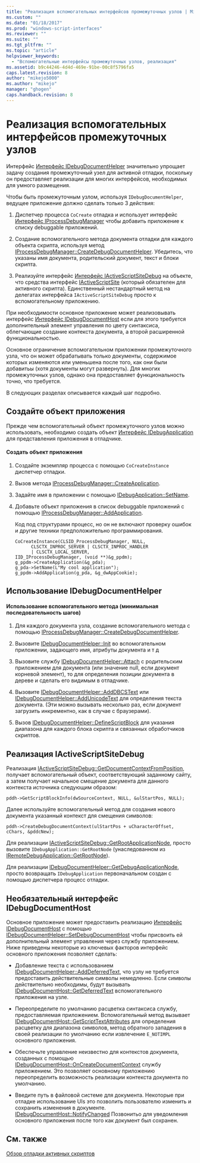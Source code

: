 ```yaml
---
title: "Реализация вспомогательных интерфейсов промежуточных узлов | Microsoft Docs"
ms.custom: ""
ms.date: "01/18/2017"
ms.prod: "windows-script-interfaces"
ms.reviewer: ""
ms.suite: ""
ms.tgt_pltfrm: ""
ms.topic: "article"
helpviewer_keywords: 
  - "Вспомогательные интерфейсы промежуточных узлов, реализация"
ms.assetid: b9c44246-4d4d-469e-91be-00c8f5796fa5
caps.latest.revision: 8
author: "mikejo5000"
ms.author: "mikejo"
manager: "ghogen"
caps.handback.revision: 8
---
```

# Реализация вспомогательных интерфейсов промежуточных узлов
Интерфейс [Интерфейс IDebugDocumentHelper](../winscript/reference/idebugdocumenthelper-interface.md) значительно упрощает задачу создания промежуточный узел для активной отладки, поскольку он предоставляет реализации для многих интерфейсов, необходимых для умного размещения.  
  
 Чтобы быть промежуточным узлом, используя `IDebugDocumentHelper`, ведущее приложение должно сделать только 3 действия:  
  
1.  Диспетчер процесса `CoCreate` отладка и использует интерфейс [Интерфейс IProcessDebugManager](../winscript/reference/iprocessdebugmanager-interface.md) чтобы добавить приложение к списку debuggable приложений.  
  
2.  Создание вспомогательного метода документа отладки для каждого объекта скрипта, используя метод [IProcessDebugManager::CreateDebugDocumentHelper](../winscript/reference/iprocessdebugmanager-createdebugdocumenthelper.md).  Убедитесь, что указаны имя документа, родительский документ, текст и блоки скрипта.  
  
3.  Реализуйте интерфейс [Интерфейс IActiveScriptSiteDebug](../winscript/reference/iactivescriptsitedebug-interface.md) на объекте, что средства интерфейс [IActiveScriptSite](../winscript/reference/iactivescriptsite.md) \(который обязателен для активного скрипта\).  Единственный нестандартный метод на делегатах интерфейса `IActiveScriptSiteDebug` просто к вспомогательному приложению.  
  
 При необходимости основное приложение может реализовывать интерфейс [Интерфейс IDebugDocumentHost](../winscript/reference/idebugdocumenthost-interface.md) если для этого требуется дополнительный элемент управления по цвету синтаксиса, облегчающие создание контекста документа, а второй расширенной функциональностью.  
  
 Основное ограничение вспомогательном приложении промежуточного узла, что он может обрабатывать только документы, содержимое которых изменяются или уменьшена после того, как они были добавитьы \(хотя документы могут развернуть\).  Для многих промежуточных узлов, однако она предоставляет функциональность точно, что требуется.  
  
 В следующих разделах описывается каждый шаг подробно.  
  
## Создайте объект приложения  
 Прежде чем вспомогательный объект промежуточного узлов можно использовать, необходимо создать объект [Интерфейс IDebugApplication](../winscript/reference/idebugapplication-interface.md) для представления приложения в отладчике.  
  
#### Создать объект приложения  
  
1.  Создайте экземпляр процесса с помощью `CoCreateInstance` диспетчер отладки.  
  
2.  Вызов метода [IProcessDebugManager::CreateApplication](../winscript/reference/iprocessdebugmanager-createapplication.md).  
  
3.  Задайте имя в приложении с помощью [IDebugApplication::SetName](../winscript/reference/idebugapplication-setname.md).  
  
4.  Добавьте объект приложения в список debuggable приложений с помощью [IProcessDebugManager::AddApplication](../winscript/reference/iprocessdebugmanager-addapplication.md).  
  
     Код под структурами процесс, но он не включают проверку ошибок и другие техники предположительно программирования.  
  
    ```  
    CoCreateInstance(CLSID_ProcessDebugManager, NULL,  
          CLSCTX_INPROC_SERVER | CLSCTX_INPROC_HANDLER  
          | CLSCTX_LOCAL_SERVER,  
    IID_IProcessDebugManager, (void **)&g_ppdm);  
    g_ppdm->CreateApplication(&g_pda);  
    g_pda->SetName(L"My cool application");  
    g_ppdm->AddApplication(g_pda, &g_dwAppCookie);  
    ```  
  
## Использование IDebugDocumentHelper  
  
#### Использование вспомогательного метода \(минимальная последовательность шагов\)  
  
1.  Для каждого документа узла, создание вспомогательного метода с помощью [IProcessDebugManager::CreateDebugDocumentHelper](../winscript/reference/iprocessdebugmanager-createdebugdocumenthelper.md).  
  
2.  Вызовите [IDebugDocumentHelper::Init](../winscript/reference/idebugdocumenthelper-init.md) во вспомогательном приложении, задающего имя, атрибуты документа и т д  
  
3.  Вызовите службу [IDebugDocumentHelper::Attach](../winscript/reference/idebugdocumenthelper-attach.md) с родительским приложением для документа \(или значение null, если документ корневой элемент\), то для определения позиции документа в дереве и сделать его видимым в отладчике.  
  
4.  Вызовите [IDebugDocumentHelper::AddDBCSText](../winscript/reference/idebugdocumenthelper-adddbcstext.md) или [IDebugDocumentHelper::AddUnicodeText](../winscript/reference/idebugdocumenthelper-addunicodetext.md) для определения текста документа.  \(Эти можно вызывать несколько раз, если документ загрузить инкрементно, как в случае с браузерами\).  
  
5.  Вызов [IDebugDocumentHelper::DefineScriptBlock](../winscript/reference/idebugdocumenthelper-definescriptblock.md) для указания диапазона для каждого блока скрипта и связанных обработчиков скриптов.  
  
## Реализация IActiveScriptSiteDebug  
 Реализация [IActiveScriptSiteDebug::GetDocumentContextFromPosition](../winscript/reference/iactivescriptsitedebug-getdocumentcontextfromposition.md), получает вспомогательный объект, соответствующий заданному сайту, а затем получает начальное смещение документа для данного контекста источника следующим образом:  
  
```  
pddh->GetScriptBlockInfo(dwSourceContext, NULL, &ulStartPos, NULL);  
```  
  
 Далее используйте вспомогательный метод для создания нового документа указанный контекст для смещения символов:  
  
```  
pddh->CreateDebugDocumentContext(ulStartPos + uCharacterOffset, cChars, &pddcNew);  
```  
  
 Для реализации [IActiveScriptSiteDebug::GetRootApplicationNode](../winscript/reference/iactivescriptsitedebug-getrootapplicationnode.md), просто вызовите `IDebugApplication::GetRootNode` \(унаследованном из [IRemoteDebugApplication::GetRootNode](../winscript/reference/iremotedebugapplication-getrootnode.md)\).  
  
 Для реализации [IDebugDocumentHelper::GetDebugApplicationNode](../winscript/reference/idebugdocumenthelper-getdebugapplicationnode.md), просто возвращать `IDebugApplication` первоначальном создан с помощью диспетчера процесс отладки.  
  
## Необязательный интерфейс IDebugDocumentHost  
 Основное приложение может предоставить реализацию [Интерфейс IDebugDocumentHost](../winscript/reference/idebugdocumenthost-interface.md) с помощью [IDebugDocumentHelper::SetDebugDocumentHost](../winscript/reference/idebugdocumenthelper-setdebugdocumenthost.md) чтобы присвоить ей дополнительный элемент управления через службу приложением.  Ниже приведены некоторые из ключевых факторов интерфейс основного приложения позволяет сделать:  
  
-   Добавление текста с использованием [IDebugDocumentHelper::AddDeferredText](../winscript/reference/idebugdocumenthelper-adddeferredtext.md), что узлу не требуется предоставить действительные символы немедленно.  Если символы действительно необходимы, будут вызывать [IDebugDocumentHost::GetDeferredText](../winscript/reference/idebugdocumenthost-getdeferredtext.md) вспомогательного приложения на узле.  
  
-   Переопределите по умолчанию расцветка синтаксиса службу, предоставляемая приложением.  Вспомогательный метод вызывает [IDebugDocumentHost::GetScriptTextAttributes](../winscript/reference/idebugdocumenthost-getscripttextattributes.md) для определения расцветку для диапазона символов, метод обратного западения в своей реализации по умолчанию если извлечение `E_NOTIMPL` основного приложения.  
  
-   Обеспечьте управление неизвестно для контекстов документа, созданных с помощью [IDebugDocumentHost::OnCreateDocumentContext](../winscript/reference/idebugdocumenthost-oncreatedocumentcontext.md) службу приложением.  Это позволяет основному приложению переопределить возможность реализации контекста документа по умолчанию.  
  
-   Введите путь в файловой системе для документа.  Некоторые при отладке использование UIs это позволить пользователю изменить и сохранить изменения в документе.  [IDebugDocumentHost::NotifyChanged](../winscript/reference/idebugdocumenthost-notifychanged.md) Позвонитьо для уведомления основного приложения после того как документ был сохранен.  
  
## См. также  
 [Обзор отладки активных скриптов](../winscript/active-script-debugging-overview.md)